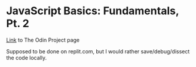 <!--

node 5-JSBasics/2-Fundamentals2/Exercise{EXERCISE_NUMBER}/
touch {file 1} {file 2} {file 3} ... {file n}

-->

# JavaScript Basics: Fundamentals, Pt. 2

[Link](https://www.theodinproject.com/paths/foundations/courses/foundations/lessons/fundamentals-part-2) to The Odin Project page

Supposed to be done on replit.com, but I would rather save/debug/dissect the code locally.
